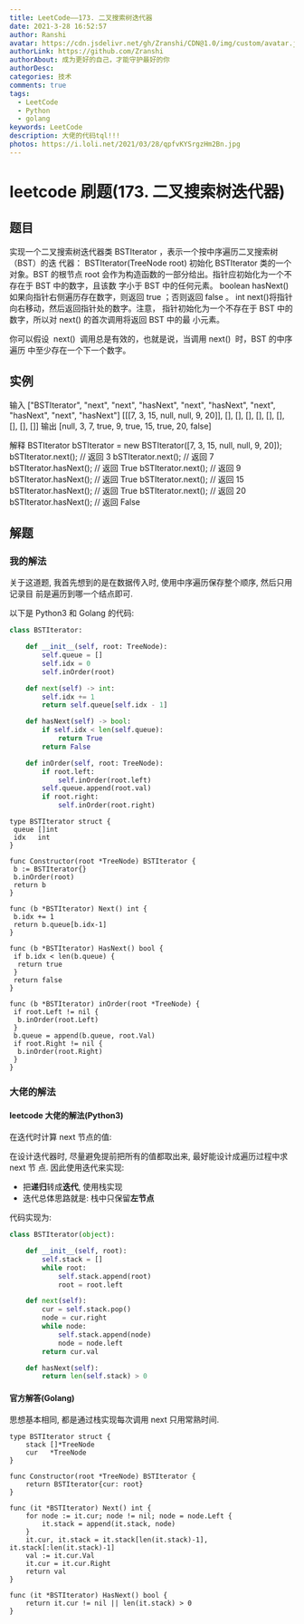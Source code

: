 ```yaml
---
title: LeetCode——173. 二叉搜索树迭代器
date: 2021-3-28 16:52:57
author: Ranshi
avatar: https://cdn.jsdelivr.net/gh/Zranshi/CDN@1.0/img/custom/avatar.jpg
authorLink: https://github.com/Zranshi
authorAbout: 成为更好的自己，才能守护最好的你
authorDesc:
categories: 技术
comments: true
tags:
  - LeetCode
  - Python
  - golang
keywords: LeetCode
description: 大佬的代码tql!!!
photos: https://i.loli.net/2021/03/28/qpfvKYSrgzHm2Bn.jpg
---
```


# leetcode 刷题(173. 二叉搜索树迭代器)

## 题目

实现一个二叉搜索树迭代器类 BSTIterator ，表示一个按中序遍历二叉搜索树（BST）的迭
代器： BSTIterator(TreeNode root) 初始化 BSTIterator 类的一个对象。BST 的根节点
root 会作为构造函数的一部分给出。指针应初始化为一个不存在于 BST 中的数字，且该数
字小于 BST 中的任何元素。 boolean hasNext() 如果向指针右侧遍历存在数字，则返回
true ；否则返回 false 。 int next()将指针向右移动，然后返回指针处的数字。注意，
指针初始化为一个不存在于 BST 中的数字，所以对 next() 的首次调用将返回 BST 中的最
小元素。

你可以假设  next()  调用总是有效的，也就是说，当调用 next()  时，BST 的中序遍历
中至少存在一个下一个数字。

## 实例

输入 ["BSTIterator", "next", "next", "hasNext", "next", "hasNext", "next",
"hasNext", "next", "hasNext"] [[[7, 3, 15, null, null, 9, 20]], [], [], [], [],
[], [], [], [], []] 输出 [null, 3, 7, true, 9, true, 15, true, 20, false]

解释 BSTIterator bSTIterator = new BSTIterator([7, 3, 15, null, null, 9, 20]);
bSTIterator.next(); // 返回 3 bSTIterator.next(); // 返回 7
bSTIterator.hasNext(); // 返回 True bSTIterator.next(); // 返回 9
bSTIterator.hasNext(); // 返回 True bSTIterator.next(); // 返回 15
bSTIterator.hasNext(); // 返回 True bSTIterator.next(); // 返回 20
bSTIterator.hasNext(); // 返回 False

## 解题

### 我的解法

关于这道题, 我首先想到的是在数据传入时, 使用中序遍历保存整个顺序, 然后只用记录目
前是遍历到哪一个结点即可.

以下是 Python3 和 Golang 的代码:

```python
class BSTIterator:

    def __init__(self, root: TreeNode):
        self.queue = []
        self.idx = 0
        self.inOrder(root)

    def next(self) -> int:
        self.idx += 1
        return self.queue[self.idx - 1]

    def hasNext(self) -> bool:
        if self.idx < len(self.queue):
            return True
        return False

    def inOrder(self, root: TreeNode):
        if root.left:
            self.inOrder(root.left)
        self.queue.append(root.val)
        if root.right:
            self.inOrder(root.right)
```

```Golang
type BSTIterator struct {
 queue []int
 idx   int
}

func Constructor(root *TreeNode) BSTIterator {
 b := BSTIterator{}
 b.inOrder(root)
 return b
}

func (b *BSTIterator) Next() int {
 b.idx += 1
 return b.queue[b.idx-1]
}

func (b *BSTIterator) HasNext() bool {
 if b.idx < len(b.queue) {
  return true
 }
 return false
}

func (b *BSTIterator) inOrder(root *TreeNode) {
 if root.Left != nil {
  b.inOrder(root.Left)
 }
 b.queue = append(b.queue, root.Val)
 if root.Right != nil {
  b.inOrder(root.Right)
 }
}
```

### 大佬的解法

#### leetcode 大佬的解法(Python3)

在迭代时计算 next 节点的值:

在设计迭代器时, 尽量避免提前把所有的值都取出来, 最好能设计成遍历过程中求 next 节
点. 因此使用迭代来实现:

- 把**递归**转成**迭代**, 使用栈实现
- 迭代总体思路就是: 栈中只保留**左节点**

代码实现为:

```python
class BSTIterator(object):

    def __init__(self, root):
        self.stack = []
        while root:
            self.stack.append(root)
            root = root.left

    def next(self):
        cur = self.stack.pop()
        node = cur.right
        while node:
            self.stack.append(node)
            node = node.left
        return cur.val

    def hasNext(self):
        return len(self.stack) > 0
```

#### 官方解答(Golang)

思想基本相同, 都是通过栈实现每次调用 next 只用常熟时间.

```Golang
type BSTIterator struct {
    stack []*TreeNode
    cur   *TreeNode
}

func Constructor(root *TreeNode) BSTIterator {
    return BSTIterator{cur: root}
}

func (it *BSTIterator) Next() int {
    for node := it.cur; node != nil; node = node.Left {
        it.stack = append(it.stack, node)
    }
    it.cur, it.stack = it.stack[len(it.stack)-1], it.stack[:len(it.stack)-1]
    val := it.cur.Val
    it.cur = it.cur.Right
    return val
}

func (it *BSTIterator) HasNext() bool {
    return it.cur != nil || len(it.stack) > 0
}
```
